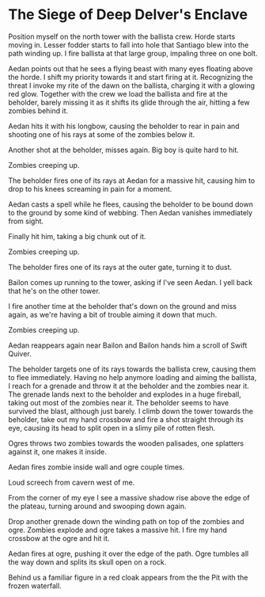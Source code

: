 # The Siege of Deep Delver's Enclave

Position myself on the north tower with the ballista crew. Horde starts moving in. Lesser fodder starts to fall into hole that Santiago blew into the path winding up. I fire ballista at that large group, impaling three on one bolt.

Aedan points out that he sees a flying beast with many eyes floating above the horde. I shift my priority towards it and start firing at it. Recognizing the threat I invoke my rite of the dawn on the ballista, charging it with a glowing red glow. Together with the crew we load the ballista and fire at the beholder, barely missing it as it shifts its glide through the air, hitting a few zombies behind it.

Aedan hits it with his longbow, causing the beholder to rear in pain and shooting one of his rays at some of the zombies below it.

Another shot at the beholder, misses again. Big boy is quite hard to hit.

Zombies creeping up.

The beholder fires one of its rays at Aedan for a massive hit, causing him to drop to his knees screaming in pain for a moment.

Aedan casts a spell while he flees, causing the beholder to be bound down to the ground by some kind of webbing. Then Aedan vanishes immediately from sight.

Finally hit him, taking a big chunk out of it.

Zombies creeping up.

The beholder fires one of its rays at the outer gate, turning it to dust.

Bailon comes up running to the tower, asking if I've seen Aedan. I yell back that he's on the other tower.

I fire another time at the beholder that's down on the ground and miss again, as we're having a bit of trouble aiming it down that much.

Zombies creeping up.

Aedan reappears again near Bailon and Bailon hands him a scroll of Swift Quiver.

The beholder targets one of its rays towards the ballista crew, causing them to flee immediately. Having no help anymore loading and aiming the ballista, I reach for a grenade and throw it at the beholder and the zombies near it. The grenade lands next to the beholder and explodes in a huge fireball, taking out most of the zombies near it. The beholder seems to have survived the blast, although just barely. I climb down the tower towards the beholder, take out my hand crossbow and fire a shot straight through its eye, causing its head to split open in a slimy pile of rotten flesh.

Ogres throws two zombies towards the wooden palisades, one splatters against it, one makes it inside.

Aedan fires zombie inside wall and ogre couple times.

Loud screech from cavern west of me.

From the corner of my eye I see a massive shadow rise above the edge of the plateau, turning around and swooping down again.

Drop another grenade down the winding path on top of the zombies and ogre. Zombies explode and ogre takes a massive hit. I fire my hand crossbow at the ogre and hit it.

Aedan fires at ogre, pushing it over the edge of the path. Ogre tumbles all the way down and splits its skull open on a rock.

Behind us a familiar figure in a red cloak appears from the the Pit with the frozen waterfall.